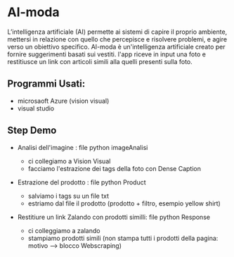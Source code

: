 # AI-moda
 
L’intelligenza artificiale (AI) permette ai sistemi di capire il proprio ambiente, mettersi in relazione con quello che percepisce e risolvere problemi, e agire verso un obiettivo specifico.
AI-moda è un'intelligenza artificiale creato per fornire suggerimenti basati sui vestiti.
l'app riceve in input una foto e restitiusce un link con articoli simili alla quelli presenti sulla foto.

## Programmi Usati:
  * microsaoft Azure (vision visual)
  * visual studio

## Step Demo 
  * Analisi dell'imagine : file python imageAnalisi
    * ci collegiamo a Vision Visual
    * facciamo l'estrazione dei tags della foto con Dense Caption

  * Estrazione del prodotto : file python Product
    * salviamo i tags su un file txt
    * estriamo dal file il prodotto (prodotto + filtro, esempio yellow shirt)

  * Restitiure un link Zalando con prodotti similli: file python Response
    * ci colleggiamo a zalando
    * stampiamo prodotti simili (non stampa tutti i prodotti della pagina: motivo --> blocco Webscraping)
